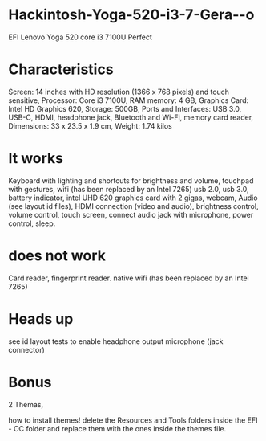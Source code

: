 # Hackintosh-Yoga-520-i3-7-Gera--o

EFI Lenovo Yoga 520 core i3 7100U Perfect

# Characteristics
Screen: 14 inches with HD resolution (1366 x 768 pixels) and touch sensitive,
Processor: Core i3 7100U,
RAM memory: 4 GB,
Graphics Card: Intel HD Graphics 620,
Storage: 500GB,
Ports and Interfaces: USB 3.0, USB-C, HDMI, headphone jack, Bluetooth and Wi-Fi, memory card reader,
Dimensions: 33 x 23.5 x 1.9 cm,
Weight: 1.74 kilos

# It works
Keyboard with lighting and shortcuts for brightness and volume,
touchpad with gestures,
wifi (has been replaced by an Intel 7265)
usb 2.0,
usb 3.0,
battery indicator, 
intel UHD 620 graphics card with 2 gigas,
webcam,
Audio (see layout id files),
HDMI connection (video and audio),
brightness control, 
volume control, 
touch screen, 
connect audio jack with microphone, 
power control,
sleep.

# does not work
Card reader,
fingerprint reader.
native wifi (has been replaced by an Intel 7265)

# Heads up
see id layout tests to enable headphone output microphone (jack connector)

# Bonus
2 Themas, 

how to install themes!
delete the Resources and Tools folders inside the EFI - OC folder and replace them with the ones inside the themes file.
